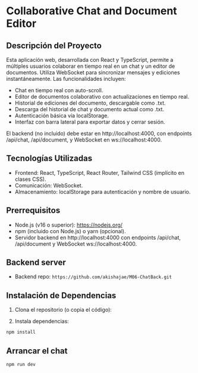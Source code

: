 # Collaborative Chat and Document Editor

## Descripción del Proyecto

Esta aplicación web, desarrollada con React y TypeScript, permite a múltiples usuarios colaborar en tiempo real en un chat y un editor de documentos. Utiliza WebSocket para sincronizar mensajes y ediciones instantáneamente. Las funcionalidades incluyen:

- Chat en tiempo real con auto-scroll.
- Editor de documentos colaborativo con actualizaciones en tiempo real.
- Historial de ediciones del documento, descargable como .txt.
- Descarga del historial de chat y documento actual como .txt.
- Autenticación básica vía localStorage.
- Interfaz con barra lateral para exportar datos y cerrar sesión.

El backend (no incluido) debe estar en http://localhost:4000, con endpoints /api/chat, /api/document, y WebSocket en ws://localhost:4000.

## Tecnologías Utilizadas

- Frontend: React, TypeScript, React Router, Tailwind CSS (implícito en clases CSS).
- Comunicación: WebSocket.
- Almacenamiento: localStorage para autenticación y nombre de usuario.

## Prerrequisitos

- Node.js (v16 o superior): https://nodejs.org/
- npm (incluido con Node.js) o yarn (opcional).
- Servidor backend en http://localhost:4000 con endpoints /api/chat, /api/document y WebSocket ws://localhost:4000.
## Backend server
- Backend repo: ```https://github.com/akishajae/M06-ChatBack.git```

## Instalación de Dependencias

1. Clona el repositorio (o copia el código):

2. Instala dependencias:

``` bash
npm install
```

## Arrancar el chat

``` bash
npm run dev
```


